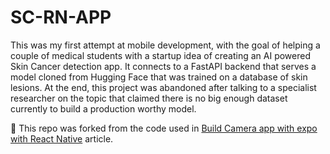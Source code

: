 # SC-RN-APP

This was my first attempt at mobile development, with the goal of helping a couple of medical students with a startup idea of creating an AI powered Skin Cancer detection app. It connects to a FastAPI backend that serves a model cloned from Hugging Face that was trained on a database of skin lesions. At the end, this project was abandoned after talking to a specialist researcher on the topic that claimed there is no big enough dataset currently to build a production worthy model. 

📌 This repo was forked from the code used in [Build Camera app with expo with React Native](https://www.freecodecamp.org/news/how-to-create-a-camera-app-with-expo-and-react-native/) article.


